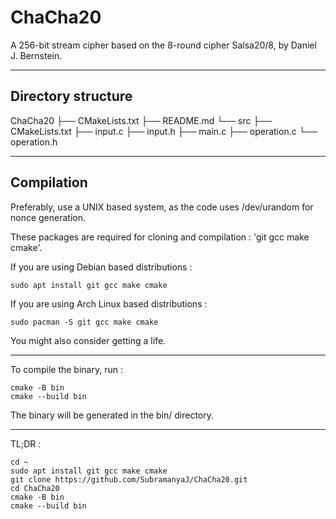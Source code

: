 # ChaCha20

A 256-bit stream cipher based on the 8-round
cipher Salsa20/8, by Daniel J. Bernstein.

---

## Directory structure

ChaCha20
├── CMakeLists.txt
├── README.md
└── src
    ├── CMakeLists.txt
    ├── input.c
    ├── input.h
    ├── main.c
    ├── operation.c
    └── operation.h

---

## Compilation

Preferably, use a UNIX based system, as the code
uses /dev/urandom for nonce generation.

These packages are required for cloning and compilation : 'git gcc make cmake'.

If you are using Debian based distributions :
```shell
sudo apt install git gcc make cmake
```

If you are using Arch Linux based distributions :
```shell
sudo pacman -S git gcc make cmake
```
You might also consider getting a life.

---

To compile the binary, run : 

```shell
cmake -B bin
cmake --build bin
```

The binary will be generated in the bin/ directory.

---

TL;DR :

```shell
cd ~
sudo apt install git gcc make cmake
git clone https://github.com/SubramanyaJ/ChaCha20.git
cd ChaCha20
cmake -B bin
cmake --build bin
```
